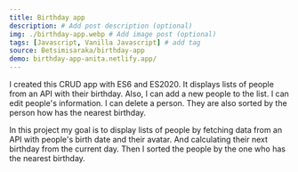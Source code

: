 ```yaml
---
title: Birthday app
description: # Add post description (optional)
img: ./birthday-app.webp # Add image post (optional)
tags: [Javascript, Vanilla Javascript] # add tag
source: Betsimisaraka/birthday-app
demo: birthday-app-anita.netlify.app/
---
```


I created this CRUD app with ES6 and ES2020. It displays lists of people from an API with their birthday. Also, I can add a new people to the list. I can edit people's information. I can delete a person. They are also sorted by the person how has the nearest birthday.

In this project my goal is to display lists of people by fetching data from an API with people's birth date and their avatar. And calculating their next birthday from the current day. Then I sorted the people by the one who has the nearest birthday.
